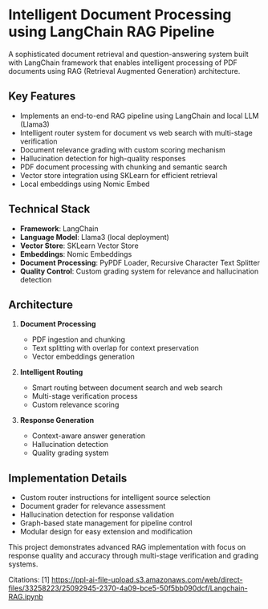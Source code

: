 # Intelligent Document Processing using LangChain RAG Pipeline

A sophisticated document retrieval and question-answering system built with LangChain framework that enables intelligent processing of PDF documents using RAG (Retrieval Augmented Generation) architecture.

## Key Features

- Implements an end-to-end RAG pipeline using LangChain and local LLM (Llama3)
- Intelligent router system for document vs web search with multi-stage verification
- Document relevance grading with custom scoring mechanism
- Hallucination detection for high-quality responses
- PDF document processing with chunking and semantic search
- Vector store integration using SKLearn for efficient retrieval
- Local embeddings using Nomic Embed

## Technical Stack

- **Framework**: LangChain
- **Language Model**: Llama3 (local deployment)
- **Vector Store**: SKLearn Vector Store
- **Embeddings**: Nomic Embeddings
- **Document Processing**: PyPDF Loader, Recursive Character Text Splitter
- **Quality Control**: Custom grading system for relevance and hallucination detection

## Architecture

1. **Document Processing**
   - PDF ingestion and chunking
   - Text splitting with overlap for context preservation
   - Vector embeddings generation

2. **Intelligent Routing**
   - Smart routing between document search and web search
   - Multi-stage verification process
   - Custom relevance scoring

3. **Response Generation**
   - Context-aware answer generation
   - Hallucination detection
   - Quality grading system

## Implementation Details

- Custom router instructions for intelligent source selection
- Document grader for relevance assessment
- Hallucination detection for response validation
- Graph-based state management for pipeline control
- Modular design for easy extension and modification

This project demonstrates advanced RAG implementation with focus on response quality and accuracy through multi-stage verification and grading systems.

Citations:
[1] https://ppl-ai-file-upload.s3.amazonaws.com/web/direct-files/33258223/25092945-2370-4a09-bce5-50f5bb090dcf/Langchain-RAG.ipynb
